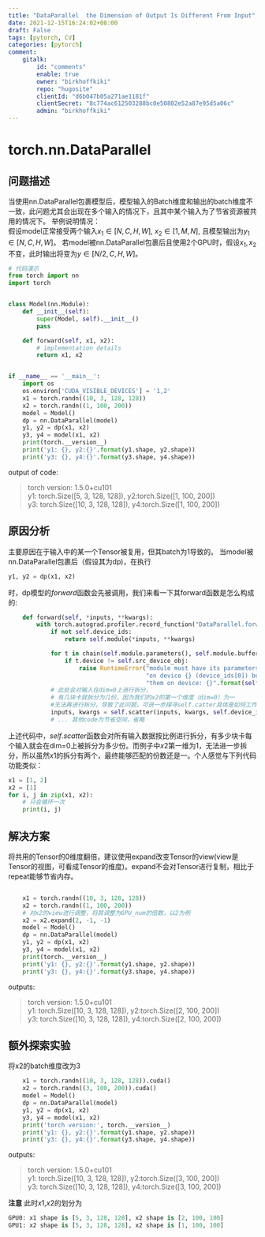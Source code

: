 ```yaml
---
title: "DataParallel  the Dimension of Output Is Different From Input"
date: 2021-12-15T16:24:02+08:00
draft: False
tags: [pytorch, CV]
categories: [pytorch]
comment:
    gitalk:
        id: "comments"
        enable: true
        owner: "birkhoffkiki"
        repo: "hugosite"
        clientId: "d6b047b05a271ae1181f"
        clientSecret: "8c774ac612503288bc0e50802e52a87e95d5a06c"
        admin: "birkhoffkiki"
---
```



# torch.nn.DataParallel

## 问题描述

当使用nn.DataParallel包裹模型后，模型输入的Batch维度和输出的batch维度不一致，此问题尤其会出现在多个输入的情况下，且其中某个输入为了节省资源被共用的情况下。 
举例说明情况：  
假设model正常接受两个输入$x_1 \in [N, C, H, W]$, $x_2\in [1, M, N]$, 且模型输出为$y_1 \in [N, C, H, W]$。 若model被nn.DataParallel包裹后且使用2个GPU时，假设$x_1, x_2$不变，此时输出将变为$y\in [N/2, C, H, W]$。  
```python
# 代码演示
from torch import nn
import torch


class Model(nn.Module):
    def __init__(self):
        super(Model, self).__init__()
        pass

    def forward(self, x1, x2):
        # implementation details
        return x1, x2


if __name__ == '__main__':
    import os
    os.environ['CUDA_VISIBLE_DEVICES'] = '1,2'
    x1 = torch.randn((10, 3, 128, 128))
    x2 = torch.randn((1, 100, 200))
    model = Model()
    dp = nn.DataParallel(model)
    y1, y2 = dp(x1, x2)
    y3, y4 = model(x1, x2)
    print(torch.__version__)
    print('y1: {}, y2:{}'.format(y1.shape, y2.shape))
    print('y3: {}, y4:{}'.format(y3.shape, y4.shape))
```
output of code: 
> torch version: 1.5.0+cu101  
y1: torch.Size([5, 3, 128, 128]), y2:torch.Size([1, 100, 200])  
y3: torch.Size([10, 3, 128, 128]), y4:torch.Size([1, 100, 200]) 

## 原因分析  

主要原因在于输入中的某一个Tensor被复用，但其batch为1导致的。 当model被nn.DataParallel包裹后（假设其为dp)，在执行  

```python
y1, y2 = dp(x1, x2)
```

时，dp模型的$forward$函数会先被调用，我们来看一下其forward函数是怎么构成的:

```python
    def forward(self, *inputs, **kwargs):
        with torch.autograd.profiler.record_function("DataParallel.forward"):
            if not self.device_ids:
                return self.module(*inputs, **kwargs)

            for t in chain(self.module.parameters(), self.module.buffers()):
                if t.device != self.src_device_obj:
                    raise RuntimeError("module must have its parameters and buffers "
                                       "on device {} (device_ids[0]) but found one of "
                                       "them on device: {}".format(self.src_device_obj, t.device))
            # 此处会对输入在dim=0上进行拆分，
            # 有几块卡就拆分为几份，因为我们的x2的第一个维度（dim=0）为一
            #无法再进行拆分，导致了此问题，可进一步探寻self.catter具体是如何工作的
            inputs, kwargs = self.scatter(inputs, kwargs, self.device_ids) 
            # ... 其他code为节省空间，省略

```

上述代码中，$self.scatter$函数会对所有输入数据按比例进行拆分，有多少块卡每个输入就会在dim=0上被拆分为多少份。而例子中$x2$第一维为1，无法进一步拆分，所以虽然$x1$的拆分有两个，最终能够匹配的份数还是一。个人感觉与下列代码功能类似：  
```python
x1 = [1, 2]
x2 = [1]
for i, j in zip(x1, x2):
    # 只会循环一次
    print(i, j)
```

## 解决方案
将共用的Tensor的0维度翻倍，建议使用expand改变Tensor的view(view是Tensor的视图，可看成Tensor的维度)。expand不会对Tensor进行复制，相比于repeat能够节省内存。

```python

    x1 = torch.randn((10, 3, 128, 128))
    x2 = torch.randn((1, 100, 200))
    # 对x2的view进行调整，将其调整为GPU_num的倍数，以2为例
    x2 = x2.expand(2, -1, -1)
    model = Model()
    dp = nn.DataParallel(model)
    y1, y2 = dp(x1, x2)
    y3, y4 = model(x1, x2)
    print(torch.__version__)
    print('y1: {}, y2:{}'.format(y1.shape, y2.shape))
    print('y3: {}, y4:{}'.format(y3.shape, y4.shape))

```
outputs:
>torch version: 1.5.0+cu101  
y1: torch.Size([10, 3, 128, 128]), y2:torch.Size([2, 100, 200])  
y3: torch.Size([10, 3, 128, 128]), y4:torch.Size([2, 100, 200])  

## 额外探索实验

将x2的batch维度改为3

```python
    x1 = torch.randn((10, 3, 128, 128)).cuda()
    x2 = torch.randn((3, 100, 200)).cuda()
    model = Model()
    dp = nn.DataParallel(model)
    y1, y2 = dp(x1, x2)
    y3, y4 = model(x1, x2)
    print('torch version:', torch.__version__)
    print('y1: {}, y2:{}'.format(y1.shape, y2.shape))
    print('y3: {}, y4:{}'.format(y3.shape, y4.shape))
```

outputs:
> torch version: 1.5.0+cu101  
y1: torch.Size([10, 3, 128, 128]), y2:torch.Size([3, 100, 200])  
y3: torch.Size([10, 3, 128, 128]), y4:torch.Size([3, 100, 200])  

**注意** 此时$x1$,$x2$的划分为

```python
GPU0: x1 shape is [5, 3, 128, 128], x2 shape is [2, 100, 100]
GPU1: x2 shape is [5, 3, 128, 128], x2 shape is [1, 100, 100]
```
